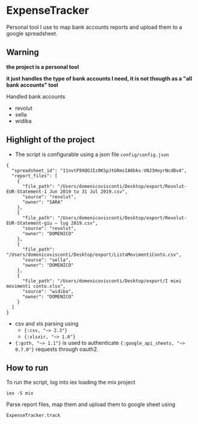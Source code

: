 # ExpenseTracker

Personal tool I use to map bank accounts reports and upload them to a google spreadsheet.

## Warning

**the project is a personal tool**

**it just handles the type of bank accounts I need, it is not thougth as a "all bank accounts" tool**

Handled bank accounts
- revolut
- sella
- widiba

## Highlight of the project

- The script is configurable using a json file `config/config.json`
```
{
  "spreadsheet_id": "11nvtF9XQOJIz0KSpJtGRmsIA0bks-VNJ3HoyrNcdBv4",
  "report_files": [
    {
      "file_path": "/Users/domenicovisconti/Desktop/export/Revolut-EUR-Statement-1 Jun 2019 to 31 Jul 2019.csv",
      "source": "revolut",
      "owner": "SARA"
    },
    {
      "file_path": "/Users/domenicovisconti/Desktop/export/Revolut-EUR-Statement-giu – lug 2019.csv",
      "source": "revolut",
      "owner": "DOMENICO"
    },
    {
      "file_path": "/Users/domenicovisconti/Desktop/export/ListaMovimentiConto.csv",
      "source": "sella",
      "owner": "DOMENICO"
    },
    {
      "file_path": "/Users/domenicovisconti/Desktop/export/I miei movimenti conto.xlsx",
      "source": "widiba",
      "owner": "DOMENICO"
    }
  ]
}

```
- csv and xls parsing using 
  - `{:csv, "~> 2.3"}`
  - `{:xlsxir, "~> 1.6"}`
- `{:goth, "~> 1.1"}` is used to authenticate `{:google_api_sheets, "~> 0.7.0"}` requests through oauth2.

## How to run

To run the script, log into iex loading the mix project
```
iex -S mix  
```

Parse report files, map them and upload them to google sheet using
```
ExpenseTracker.track 
```